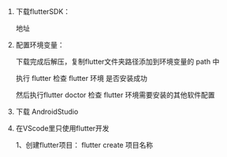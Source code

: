 1. 下载flutterSDK：

   地址

2. 配置环境变量：

   下载完成后解压，复制flutter文件夹路径添加到环境变量的 path 中

    执行   flutter 检查 flutter 环境 是否安装成功

    然后执行flutter doctor 检查 flutter 环境需要安装的其他软件配置

3. 下载 AndroidStudio

4. 在VScode里只使用flutter开发

   1、创建flutter项目： flutter  create  项目名称  

